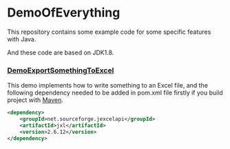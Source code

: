 # DemoOfEverything 

This repository contains some example code for some specific features with Java.

And these code are based on JDK1.8.

### [DemoExportSomethingToExcel]

This demo implements how to write something to an Excel file, and 
the following dependency needed to be added in pom.xml file firstly 
if you build project with [Maven].
```xml
<dependency>
    <groupId>net.sourceforge.jexcelapi</groupId>
    <artifactId>jxl</artifactId>
    <version>2.6.12</version>
</dependency>
```


[Maven]: https://maven.apache.org/
[DemoExportSomethingToExcel]: https://github.com/WangChengCheng/DemoOfEverything/blob/master/src/main/java/DemoExportSomethingToExcel.java